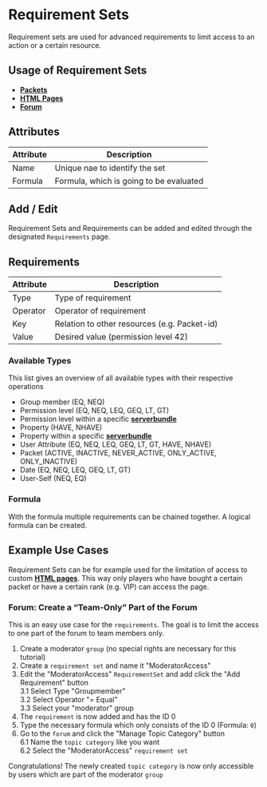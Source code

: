 # Requirement Sets

Requirement sets are used for advanced requirements to limit access to an action or a certain resource.

## Usage of Requirement Sets

- **[Packets](shop/packet.md)**
- **[HTML Pages](html_pages.md)**
- **[Forum](forum.md)**

## Attributes

| Attribute | Description                             |
|-----------|-----------------------------------------|
| Name      | Unique nae to identify the set          |
| Formula   | Formula, which is going to be evaluated |

## Add / Edit

Requirement Sets and Requirements can be added and edited through the designated `Requirements` page.

## Requirements

| Attribute | Description                                  |
|-----------|----------------------------------------------|
| Type      | Type of requirement                          |
| Operator  | Operator of requirement                      |
| Key       | Relation to other resources (e.g. Packet-id) |
| Value     | Desired value (permission level 42)          |

### Available Types

This list gives an overview of all available types with their respective operations

- Group member (EQ, NEQ)
- Permission level (EQ, NEQ, LEQ, GEQ, LT, GT)
- Permission level within a specific **[serverbundle](server.md)**
- Property (HAVE, NHAVE)
- Property within a specific **[serverbundle](server.md)**
- User Attribute (EQ, NEQ, LEQ, GEQ, LT, GT, HAVE, NHAVE)
- Packet (ACTIVE, INACTIVE, NEVER_ACTIVE, ONLY_ACTIVE, ONLY_INACTIVE)
- Date (EQ, NEQ, LEQ, GEQ, LT, GT)
- User-Self (NEQ, EQ)

### Formula

With the formula multiple requirements can be chained together. A logical formula can be created.

## Example Use Cases
Requirement Sets can be for example used for the limitation of access to custom **[HTML pages](html_pages.md)**.
This way only players who have bought a certain packet or have a certain rank (e.g. VIP) can access the page.
### Forum: Create a “Team-Only” Part of the Forum

This is an easy use case for the `requirements`. The goal is to limit the access to one part of the forum to team members
only.

1. Create a moderator `group` (no special rights are necessary for this tutorial)
2. Create a `requirement set` and name it "ModeratorAccess"
3. Edit the "ModeratorAccess" `RequirementSet` and add click the "Add Requirement" button   
   3.1 Select Type "Groupmember"   
   3.2 Select Operator "= Equal"   
   3.3 Select your "moderator" group
4. The `requirement` is now added and has the ID 0
5. Type the necessary formula which only consists of the ID 0 (Formula: `0`)
6. Go to the `forum` and click the "Manage Topic Category" button   
   6.1 Name the `topic category` like you want   
   6.2 Select the "ModeratorAccess" `requirement set`

Congratulations! The newly created `topic category` is now only accessible by users which are part of the moderator `group`
